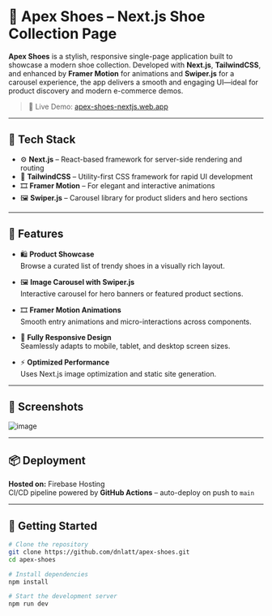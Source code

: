 # 👟 Apex Shoes – Next.js Shoe Collection Page

**Apex Shoes** is a stylish, responsive single-page application built to showcase a modern shoe collection. Developed with **Next.js**, **TailwindCSS**, and enhanced by **Framer Motion** for animations and **Swiper.js** for a carousel experience, the app delivers a smooth and engaging UI—ideal for product discovery and modern e-commerce demos.

> 🚀 Live Demo: [apex-shoes-nextjs.web.app](https://apex-shoes-nextjs.web.app/)

---

## 🔧 Tech Stack

- ⚙️ **Next.js** – React-based framework for server-side rendering and routing  
- 🎨 **TailwindCSS** – Utility-first CSS framework for rapid UI development  
- 🎞️ **Framer Motion** – For elegant and interactive animations  
- 🖼️ **Swiper.js** – Carousel library for product sliders and hero sections  

---

## 🚀 Features

- 🛍️ **Product Showcase**  
  Browse a curated list of trendy shoes in a visually rich layout.

- 🖼️ **Image Carousel with Swiper.js**  
  Interactive carousel for hero banners or featured product sections.

- 🎞️ **Framer Motion Animations**  
  Smooth entry animations and micro-interactions across components.

- 📱 **Fully Responsive Design**  
  Seamlessly adapts to mobile, tablet, and desktop screen sizes.

- ⚡ **Optimized Performance**  
  Uses Next.js image optimization and static site generation.

---

## 📸 Screenshots

![image](https://github.com/user-attachments/assets/bca859b5-0400-4556-940c-6512883e83d9)

---

## 📦 Deployment

**Hosted on:** Firebase Hosting  
CI/CD pipeline powered by **GitHub Actions** – auto-deploy on push to `main`

---

## 🚀 Getting Started

```bash
# Clone the repository
git clone https://github.com/dnlatt/apex-shoes.git
cd apex-shoes

# Install dependencies
npm install

# Start the development server
npm run dev
